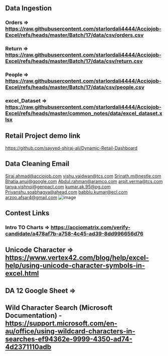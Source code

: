 ## Data Ingestion

### Orders => https://raw.githubusercontent.com/starlordali4444/Acciojob-Excel/refs/heads/master/Batch/17/data/csv/orders.csv
### Return => https://raw.githubusercontent.com/starlordali4444/Acciojob-Excel/refs/heads/master/Batch/17/data/csv/return.csv
### People => https://raw.githubusercontent.com/starlordali4444/Acciojob-Excel/refs/heads/master/Batch/17/data/csv/people.csv

### excel_Dataset => https://raw.githubusercontent.com/starlordali4444/Acciojob-Excel/refs/heads/master/common_notes/data/excel_dataset.xlsx

## Retail Project demo link
https://github.com/sayyed-shiraj-ali/Dynamic-Retail-Dashboard


## Data Cleaning Email

Siraj.ahmad@acciojob.com
vishu.vaidwan@tcs.com
Srinath.m@nestle.com
Bhatia.anuj@google.com
Abdul.rahman@aramco.com
arpit.verma@tcs.com
tanya.vishnoi@genpact.com
kumar.ak.95@pg.com
Priyanshu.soabhagya@ahead.com
babblu.kumar@ecl.com
arzoo.afsar4@gmail.com
![image](https://github.com/user-attachments/assets/1a73c1ca-4365-43db-88df-4357f783e984)

## Contest Links
### Intro TO Charts => https://acciomatrix.com/verify-candidate/a478af7b-a758-4c45-ad39-8dd996656d76






## Unicode Character => https://www.vertex42.com/blog/help/excel-help/using-unicode-character-symbols-in-excel.html
## DA 12 Google Sheet => 
## Wild Character Search (Microsoft Documentation) - https://support.microsoft.com/en-au/office/using-wildcard-characters-in-searches-ef94362e-9999-4350-ad74-4d2371110adb

